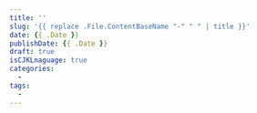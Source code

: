 ```yaml
---
title: ''
slug: '{{ replace .File.ContentBaseName "-" " " | title }}'
date: {{ .Date }}
publishDate: {{ .Date }}
draft: true
isCJKLnaguage: true
categories:
  -
tags:
  -
---
```


